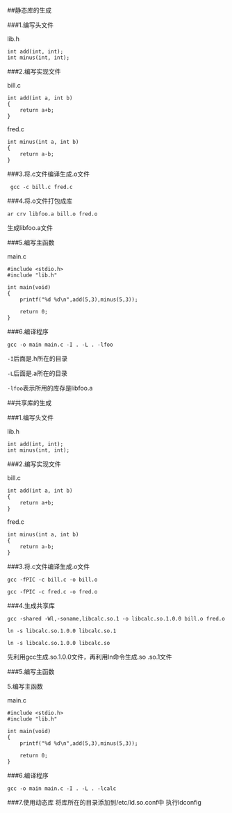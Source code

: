 ##静态库的生成


###1.编写头文件

lib.h
```
int add(int, int);
int minus(int, int);
```


###2.编写实现文件

bill.c
```
int add(int a, int b)
{
	return a+b;
}
```
fred.c
```
int minus(int a, int b)
{
	return a-b;
}
```

###3.将.c文件编译生成.o文件

` gcc -c bill.c fred.c`

###4.将.o文件打包成库

`ar crv libfoo.a bill.o fred.o`

生成libfoo.a文件

###5.编写主函数

main.c
```
#include <stdio.h>
#include "lib.h"

int main(void)
{
	printf("%d %d\n",add(5,3),minus(5,3));
    
    return 0;
}
```

###6.编译程序

`gcc -o main main.c -I . -L . -lfoo`

`-I`后面是.h所在的目录

`-L`后面是.a所在的目录

`-lfoo`表示所用的库存是libfoo.a

##共享库的生成

###1.编写头文件

lib.h
```
int add(int, int);
int minus(int, int);
```

###2.编写实现文件

bill.c
```
int add(int a, int b)
{
	return a+b;
}
```
fred.c
```
int minus(int a, int b)
{
	return a-b;
}
```

###3.将.c文件编译生成.o文件

`gcc -fPIC -c bill.c -o bill.o`

`gcc -fPIC -c fred.c -o fred.o`

###4.生成共享库


`gcc -shared -Wl,-soname,libcalc.so.1 -o libcalc.so.1.0.0 bill.o fred.o`

`ln -s libcalc.so.1.0.0 libcalc.so.1`

`ln -s libcalc.so.1.0.0 libcalc.so`

先利用gcc生成.so.1.0.0文件，再利用ln命令生成.so .so.1文件

###5.编写主函数

5.编写主函数

main.c
```
#include <stdio.h>
#include "lib.h"

int main(void)
{
	printf("%d %d\n",add(5,3),minus(5,3));
    
    return 0;
}
```

###6.编译程序

`gcc -o main main.c -I . -L . -lcalc`

###7.使用动态库
将库所在的目录添加到/etc/ld.so.conf中
执行ldconfig






